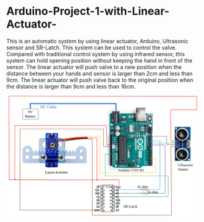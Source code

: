 # Arduino-Project-1-with-Linear-Actuator-
This is an automatic system by using linear actuator, Arduino, Ultrasonic sensor and SR-Latch. This system can be used to control the valve. Compared with traditional control system by using infrared sensor, this system can hold opening position without keeping the hand in front of the sensor. The linear actuator will push valve to a new position when the distance between your hands and sensor is larger than 2cm and less than 9cm. The linear actuator will push valve back to the original position when the distance is larger than 9cm and less than 16cm. 


![image](https://github.com/jyl957/Arduino-Project-1-with-Linear-Actuator-/blob/main/circuit_diagram.png)
